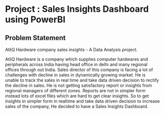 # Project : Sales Insights Dashboard using PowerBI

 <u></u> 

## Problem Statement
AtliQ Hardware company sales insights - A Data Analysis project.

AtliQ Hardware is a company which supplies computer hardwares and peripherals across India having head office in delhi and many regional offices through out India. Sales director of this company is facing a lot of challenges with decline in sales in dynamically growing market. He is unable to track the sales in real time and take data driven decision to rectify the decline in sales. He is not getting satisfactory report or insights from regional managers of different zones. Reports are not in simpler form instead lots of excel files which are hard to get clear insights.
So to get insights in simpler form in realtime and take data driven decision to increase sales of the company, He decided to have a Sales Insights Dashboard.


